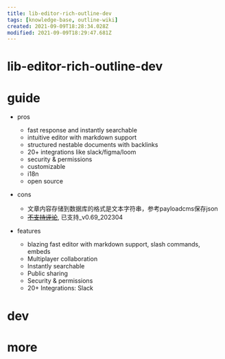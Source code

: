 ```yaml
---
title: lib-editor-rich-outline-dev
tags: [knowledge-base, outline-wiki]
created: 2021-09-09T18:28:34.028Z
modified: 2021-09-09T18:29:47.681Z
---
```


# lib-editor-rich-outline-dev

# guide
- pros
  - fast response and instantly searchable
  - intuitive editor with markdown support
  - structured nestable documents with backlinks
  - 20+ integrations like slack/figma/loom
  - security & permissions
  - customizable
  - i18n
  - open source

- cons
  - 文章内容存储到数据库的格式是文本字符串，参考payloadcms保存json
  - [~~不支持评论~~](https://github.com/outline/outline/issues/457), 已支持_v0.69_202304

- features
  - blazing fast editor with markdown support, slash commands, embeds
  - Multiplayer collaboration
  - Instantly searchable
  - Public sharing
  - Security & permissions
  - 20+ Integrations: Slack
# dev

# more
